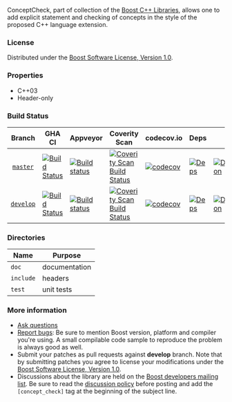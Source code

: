 ConceptCheck, part of collection of the [Boost C++ Libraries](http://github.com/boostorg), 
allows one to add explicit statement and checking of concepts in the style of the proposed C++ language extension.

### License

Distributed under the [Boost Software License, Version 1.0](http://www.boost.org/LICENSE_1_0.txt).

### Properties

* C++03
* Header-only

### Build Status

Branch          | GHA CI | Appveyor | Coverity Scan | codecov.io | Deps | Docs | Tests |
:-------------: | ------ | -------- | ------------- | ---------- | ---- | ---- | ----- |
[`master`](https://github.com/boostorg/concept_check/tree/master) | [![Build Status](https://github.com/boostorg/concept_check/actions/workflows/ci.yml/badge.svg?branch=master)](https://github.com/boostorg/concept_check/actions?query=branch:master) | [![Build status](https://ci.appveyor.com/api/projects/status/yoj8ae7yopd903i9/branch/master?svg=true)](https://ci.appveyor.com/project/jeking3/concept_check-gp9xw/branch/master) | [![Coverity Scan Build Status](https://scan.coverity.com/projects/16317/badge.svg)](https://scan.coverity.com/projects/boostorg-concept_check) | [![codecov](https://codecov.io/gh/boostorg/concept_check/branch/master/graph/badge.svg)](https://codecov.io/gh/boostorg/concept_check/branch/master)| [![Deps](https://img.shields.io/badge/deps-master-brightgreen.svg)](https://pdimov.github.io/boostdep-report/master/concept_check.html) | [![Documentation](https://img.shields.io/badge/docs-develop-brightgreen.svg)](https://www.boost.org/doc/libs/master/libs/concept_check/doc/html) | [![Enter the Matrix](https://img.shields.io/badge/matrix-master-brightgreen.svg)](http://www.boost.org/development/tests/master/developer/concept_check.html)
[`develop`](https://github.com/boostorg/concept_check/tree/develop) | [![Build Status](https://github.com/boostorg/concept_check/actions/workflows/ci.yml/badge.svg?branch=develop)](https://github.com/boostorg/concept_check/actions?query=branch:develop)| [![Build status](https://ci.appveyor.com/api/projects/status/yoj8ae7yopd903i9/branch/develop?svg=true)](https://ci.appveyor.com/project/jeking3/concept_check-gp9xw/branch/develop) | [![Coverity Scan Build Status](https://scan.coverity.com/projects/16317/badge.svg)](https://scan.coverity.com/projects/boostorg-concept_check) | [![codecov](https://codecov.io/gh/boostorg/concept_check/branch/develop/graph/badge.svg)](https://codecov.io/gh/boostorg/concept_check/branch/develop) | [![Deps](https://img.shields.io/badge/deps-develop-brightgreen.svg)](https://pdimov.github.io/boostdep-report/develop/concept_check.html) | [![Documentation](https://img.shields.io/badge/docs-develop-brightgreen.svg)](https://www.boost.org/doc/libs/develop/libs/concept_check/doc/html) | [![Enter the Matrix](https://img.shields.io/badge/matrix-develop-brightgreen.svg)](http://www.boost.org/development/tests/develop/developer/concept_check.html)

### Directories

| Name        | Purpose                        |
| ----------- | ------------------------------ |
| `doc`       | documentation                  |
| `include`   | headers                        |
| `test`      | unit tests                     |

### More information

* [Ask questions](http://stackoverflow.com/questions/ask?tags=c%2B%2B,boost,boost-concept_check)
* [Report bugs](https://github.com/boostorg/concept_check/issues): Be sure to mention Boost version, platform and compiler you're using. A small compilable code sample to reproduce the problem is always good as well.
* Submit your patches as pull requests against **develop** branch. Note that by submitting patches you agree to license your modifications under the [Boost Software License, Version 1.0](http://www.boost.org/LICENSE_1_0.txt).
* Discussions about the library are held on the [Boost developers mailing list](http://www.boost.org/community/groups.html#main). Be sure to read the [discussion policy](http://www.boost.org/community/policy.html) before posting and add the `[concept_check]` tag at the beginning of the subject line.

